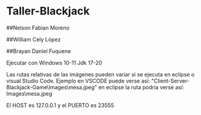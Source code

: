 # Taller-Blackjack

##Nelson Fabian Moreno

##William Cely López

##Brayan Daniel Fuquene

Ejecutar con Windows 10-11
Jdk 17-20

Las rutas relativas de las imágenes pueden variar si se ejecuta
en eclipse o visual Studio Code. Ejemplo en VSCODE puede verse así:
"Client-Server-Blackjack-Game\\Images\\mesa.jpeg" en eclipse la ruta podria verse así: Images\\mesa.jpeg

El HOST es 127.0.0.1 y el PUERTO es 23555


